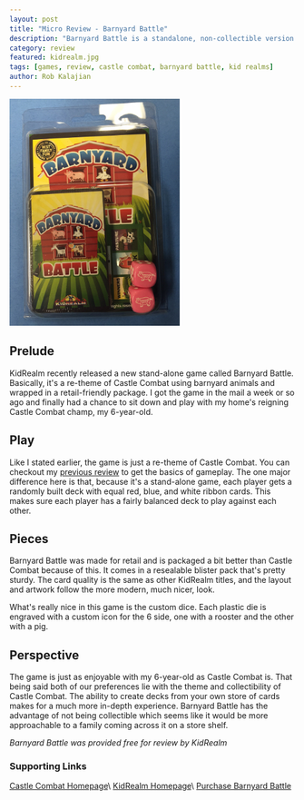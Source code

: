 ```yaml
---
layout: post
title: "Micro Review - Barnyard Battle"
description: "Barnyard Battle is a standalone, non-collectible version of KidRealm's Castle Combat."
category: review
featured: kidrealm.jpg
tags: [games, review, castle combat, barnyard battle, kid realms]
author: Rob Kalajian
---
```



<img src="/images/barnyardbattle/barnyardbattle.jpg" alt="Barnyard Battle" width="300" class="float-right" />
<h2>Prelude</h2>

KidRealm recently released a new stand-alone game called Barnyard Battle. Basically, it's a re-theme of Castle Combat using barnyard animals and wrapped in a retail-friendly package. I got the game in the mail a week or so ago and finally had a chance to sit down and play with my home's reigning Castle Combat champ, my 6-year-old.

<h2>Play</h2>

Like I stated earlier, the game is just a re-theme of Castle Combat. You can checkout my [previous review](http://pawnsperspective.com/Castle-Combat-Review/) to get the basics of gameplay. The one major difference here is that, because it's a stand-alone game, each player gets a randomly built deck with equal red, blue, and white ribbon cards. This makes sure each player has a fairly balanced deck to play against each other.

<h2>Pieces</h2>

Barnyard Battle was made for retail and is packaged a bit better than Castle Combat because of this. It comes in a resealable blister pack that's pretty sturdy. The card quality is the same as other KidRealm titles, and the layout and artwork follow the more modern, much nicer, look.

What's really nice in this game is the custom dice. Each plastic die is engraved with a custom icon for the 6 side, one with a rooster and the other with a pig.

<h2>Perspective</h2>

The game is just as enjoyable with my 6-year-old as Castle Combat is. That being said both of our preferences lie with the theme and collectibility of Castle Combat. The ability to create decks from your own store of cards makes for a much more in-depth experience. Barnyard Battle has the advantage of not being collectible which seems like it would be more approachable to a family coming across it on a store shelf.

*Barnyard Battle was provided free for review by KidRealm*

<h3>Supporting Links</h3>

[Castle Combat Homepage](http://www.castlecombat.com)\\
[KidRealm Homepage](http://kidrealm.com)\\
[Purchase Barnyard Battle](http://kidrealm.com/index.cfm?scn=ws&dsp=pageread&vw=shopcatalog&shopid=7195)
